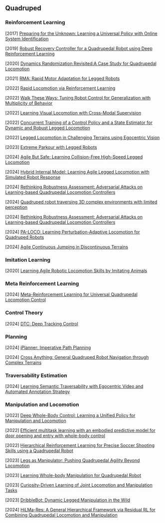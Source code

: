 ## Quadruped 

### Reinforcement Learning

[2017] [Preparing for the Unknown: Learning a Universal Policy with Online System Identification](https://arxiv.org/abs/1702.02453)

[2019] [Robust Recovery Controller for a Quadrupedal Robot using Deep Reinforcement Learning](https://arxiv.org/abs/1901.07517)

[2020] [Dynamics Randomization Revisited:A Case Study for Quadrupedal Locomotion](https://arxiv.org/abs/2011.02404)

[2021] [RMA: Rapid Motor Adaptation for Legged Robots](https://arxiv.org/abs/2107.04034)

[2022] [Rapid Locomotion via Reinforcement Learning](https://arxiv.org/abs/2205.02824)

[2022] [Walk These Ways: Tuning Robot Control for Generalization with Multiplicity of Behavior](https://arxiv.org/abs/2212.03238)

[2022] [Learning Visual Locomotion with Cross-Modal Supervision](https://arxiv.org/abs/2211.03785)

[2022] [Concurrent Training of a Control Policy and a State Estimator for Dynamic and Robust Legged Locomotion](https://arxiv.org/abs/2202.05481)

[2022] [Legged Locomotion in Challenging Terrains using Egocentric Vision](https://arxiv.org/abs/2211.07638)

[2023] [Extreme Parkour with Legged Robots](https://arxiv.org/abs/2309.14341)

[2024] [Agile But Safe: Learning Collision-Free High-Speed Legged Locomotion](https://arxiv.org/abs/2401.17583)

[2024] [Hybrid Internal Model: Learning Agile Legged Locomotion with Simulated Robot Response](https://arxiv.org/abs/2312.11460)

[2024] [Rethinking Robustness Assessment: Adversarial Attacks on Learning-based Quadrupedal Locomotion Controllers](https://arxiv.org/abs/2405.12424)

[2024] [Quadruped robot traversing 3D complex environments with limited perception](https://arxiv.org/abs/2404.18225)

[2024] [Rethinking Robustness Assessment: Adversarial Attacks on Learning-based Quadrupedal Locomotion Controllers](https://arxiv.org/abs/2405.12424)

[2024] [PA-LOCO: Learning Perturbation-Adaptive Locomotion for Quadruped Robots](https://arxiv.org/abs/2407.04224)

[2024] [Agile Continuous Jumping in Discontinuous Terrains](https://arxiv.org/abs/2409.10923)



### Imitation Learning

[2020] [Learning Agile Robotic Locomotion Skills by Imitating Animals](https://arxiv.org/abs/2004.00784)



### Meta Reinforcement Learning

[2024] [Meta-Reinforcement Learning for Universal Quadrupedal Locomotion Control](https://arxiv.org/abs/2407.17502)



### Control Theory

[2024] [DTC: Deep Tracking Control](https://www.science.org/doi/abs/10.1126/scirobotics.adh5401)



### Planning

[2024] [iPlanner: Imperative Path Planning](https://arxiv.org/abs/2302.11434)

[2024] [Cross Anything: General Quadruped Robot Navigation through Complex Terrains](https://arxiv.org/abs/2407.16412)



### Traversability Estimation

[2024] [Learning Semantic Traversability with Egocentric Video and Automated Annotation Strategy](https://arxiv.org/abs/2406.02989)



### Manipulation and Locomotion

[2022] [Deep Whole-Body Control: Learning a Unified Policy for Manipulation and Locomotion](https://arxiv.org/abs/2210.10044)

[2022] [Efficient multitask learning with an embodied predictive model for door opening and entry with whole-body control](https://www.science.org/doi/abs/10.1126/scirobotics.aax8177)

[2022] [Hierarchical Reinforcement Learning for Precise Soccer Shooting Skills using a Quadrupedal Robot](https://arxiv.org/abs/2208.01160)

[2023] [Legs as Manipulator: Pushing Quadrupedal Agility Beyond Locomotion](https://arxiv.org/abs/2303.11330)

[2023] [Learning Whole-body Manipulation for Quadrupedal Robot](https://arxiv.org/abs/2308.16820)

[2023] [Curiosity-Driven Learning of Joint Locomotion and Manipulation Tasks](https://openreview.net/pdf?id=QG_ERxtDAP-)

[2023] [DribbleBot: Dynamic Legged Manipulation in the Wild](https://arxiv.org/abs/2304.01159)

[2024] [HiLMa-Res: A General Hierarchical Framework via Residual RL for Combining Quadrupedal Locomotion and Manipulation](https://arxiv.org/abs/2407.06584)
